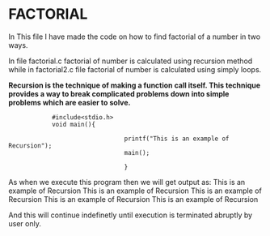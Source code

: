 # FACTORIAL
In This file I have made the code on how to find factorial of a number in two ways.

In file factorial.c factorial of number is calculated using recursion method while in factorial2.c file factorial of number is calculated using simply loops.

**Recursion is the technique of making a function call itself. This technique provides a way to break complicated problems down into simple problems which are easier to solve.**

```For example:
            #include<stdio.h>
            void main(){
                                
                                printf("This is an example of Recursion");
                                main();        
                                
                                } 
```


As when we execute this program then we will get output as:
                    This is an example of Recursion
                    This is an example of Recursion
                    This is an example of Recursion
                    This is an example of Recursion
                    This is an example of Recursion
                    
                    
And this will continue indefinetly until execution is terminated abruptly by user only.
                            
                                
